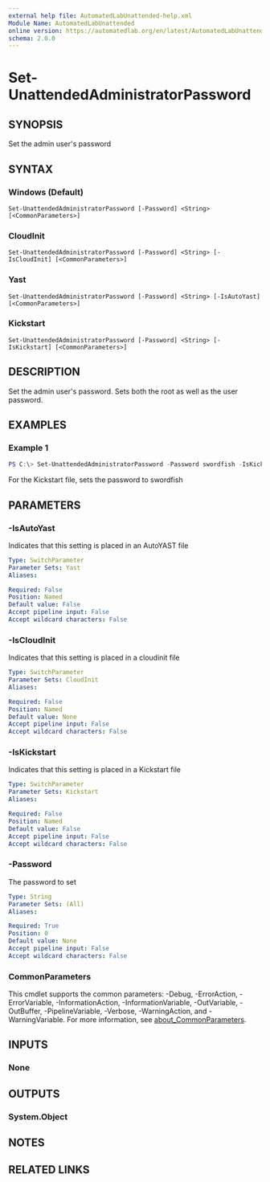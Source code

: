 ```yaml
---
external help file: AutomatedLabUnattended-help.xml
Module Name: AutomatedLabUnattended
online version: https://automatedlab.org/en/latest/AutomatedLabUnattended/en-us/Set-UnattendedAdministratorPassword
schema: 2.0.0
---
```


# Set-UnattendedAdministratorPassword

## SYNOPSIS
Set the admin user's password

## SYNTAX

### Windows (Default)
```
Set-UnattendedAdministratorPassword [-Password] <String> [<CommonParameters>]
```

### CloudInit
```
Set-UnattendedAdministratorPassword [-Password] <String> [-IsCloudInit] [<CommonParameters>]
```

### Yast
```
Set-UnattendedAdministratorPassword [-Password] <String> [-IsAutoYast] [<CommonParameters>]
```

### Kickstart
```
Set-UnattendedAdministratorPassword [-Password] <String> [-IsKickstart] [<CommonParameters>]
```

## DESCRIPTION
Set the admin user's password.
Sets both the root as well as the user password.

## EXAMPLES

### Example 1
```powershell
PS C:\> Set-UnattendedAdministratorPassword -Password swordfish -IsKickstart
```

For the Kickstart file, sets the password to swordfish

## PARAMETERS

### -IsAutoYast
Indicates that this setting is placed in an AutoYAST file

```yaml
Type: SwitchParameter
Parameter Sets: Yast
Aliases:

Required: False
Position: Named
Default value: False
Accept pipeline input: False
Accept wildcard characters: False
```

### -IsCloudInit
Indicates that this setting is placed in a cloudinit file

```yaml
Type: SwitchParameter
Parameter Sets: CloudInit
Aliases:

Required: False
Position: Named
Default value: None
Accept pipeline input: False
Accept wildcard characters: False
```

### -IsKickstart
Indicates that this setting is placed in a Kickstart file

```yaml
Type: SwitchParameter
Parameter Sets: Kickstart
Aliases:

Required: False
Position: Named
Default value: False
Accept pipeline input: False
Accept wildcard characters: False
```

### -Password
The password to set

```yaml
Type: String
Parameter Sets: (All)
Aliases:

Required: True
Position: 0
Default value: None
Accept pipeline input: False
Accept wildcard characters: False
```

### CommonParameters
This cmdlet supports the common parameters: -Debug, -ErrorAction, -ErrorVariable, -InformationAction, -InformationVariable, -OutVariable, -OutBuffer, -PipelineVariable, -Verbose, -WarningAction, and -WarningVariable. For more information, see [about_CommonParameters](http://go.microsoft.com/fwlink/?LinkID=113216).

## INPUTS

### None
## OUTPUTS

### System.Object
## NOTES

## RELATED LINKS

